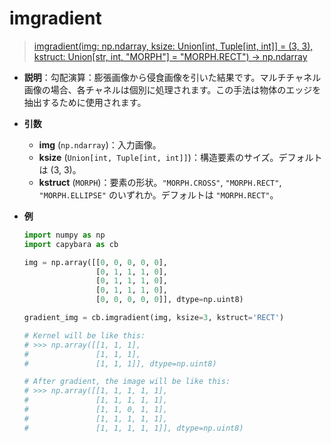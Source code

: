 # imgradient

> [imgradient(img: np.ndarray, ksize: Union[int, Tuple[int, int]] = (3, 3), kstruct: Union[str, int, "MORPH"] = "MORPH.RECT") -> np.ndarray](https://github.com/DocsaidLab/Capybara/blob/975d62fba4f76db59e715c220f7a2af5ad8d050e/capybara/vision/morphology.py#L135)

- **説明**：勾配演算：膨張画像から侵食画像を引いた結果です。マルチチャネル画像の場合、各チャネルは個別に処理されます。この手法は物体のエッジを抽出するために使用されます。

- **引数**

  - **img** (`np.ndarray`)：入力画像。
  - **ksize** (`Union[int, Tuple[int, int]]`)：構造要素のサイズ。デフォルトは (3, 3)。
  - **kstruct** (`MORPH`)：要素の形状。`"MORPH.CROSS"`, `"MORPH.RECT"`, `"MORPH.ELLIPSE"` のいずれか。デフォルトは `"MORPH.RECT"`。

- **例**

  ```python
  import numpy as np
  import capybara as cb

  img = np.array([[0, 0, 0, 0, 0],
                  [0, 1, 1, 1, 0],
                  [0, 1, 1, 1, 0],
                  [0, 1, 1, 1, 0],
                  [0, 0, 0, 0, 0]], dtype=np.uint8)

  gradient_img = cb.imgradient(img, ksize=3, kstruct='RECT')

  # Kernel will be like this:
  # >>> np.array([[1, 1, 1],
  #               [1, 1, 1],
  #               [1, 1, 1]], dtype=np.uint8)

  # After gradient, the image will be like this:
  # >>> np.array([[1, 1, 1, 1, 1],
  #               [1, 1, 1, 1, 1],
  #               [1, 1, 0, 1, 1],
  #               [1, 1, 1, 1, 1],
  #               [1, 1, 1, 1, 1]], dtype=np.uint8)
  ```
